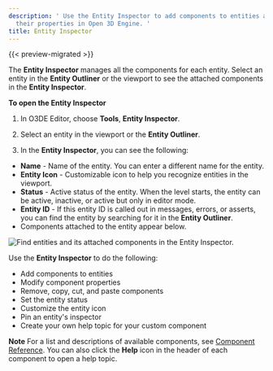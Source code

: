 ```yaml
---
description: ' Use the Entity Inspector to add components to entities and modify
  their properties in Open 3D Engine. '
title: Entity Inspector
---
```


{{< preview-migrated >}}

The **Entity Inspector** manages all the components for each entity. Select an entity in the **Entity Outliner** or the viewport to see the attached components in the **Entity Inspector**.

**To open the Entity Inspector**

1. In O3DE Editor, choose **Tools**, **Entity Inspector**.

1. Select an entity in the viewport or the **Entity Outliner**.

1. In the **Entity Inspector**, you can see the following:

  * **Name** - Name of the entity. You can enter a different name for the entity.
  * **Entity Icon** - Customizable icon to help you recognize entities in the viewport.
  * **Status** - Active status of the entity. When the level starts, the entity can be active, inactive, or active but only in editor mode.
  * **Entity ID** - If this entity ID is called out in messages, errors, or asserts, you can find the entity by searching for it in the **Entity Outliner**.
  * Components attached to the entity appear below.

![Find entities and its attached components in the Entity Inspector.](/images/user-guide/component/entity_system/component-entity-inspector.png)

Use the **Entity Inspector** to do the following:

* Add components to entities
* Modify component properties
* Remove, copy, cut, and paste components
* Set the entity status
* Customize the entity icon
* Pin an entity's inspector
* Create your own help topic for your custom component

**Note**
For a list and descriptions of available components, see [Component Reference](/docs/user-guide/components/reference). You can also click the **Help** icon in the header of each component to open a help topic.
